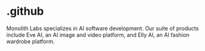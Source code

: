# .github
Monolith Labs specializes in AI software development. Our suite of products include Eve AI, an AI image and video platform, and Elly AI, an AI fashion wardrobe platform. 
